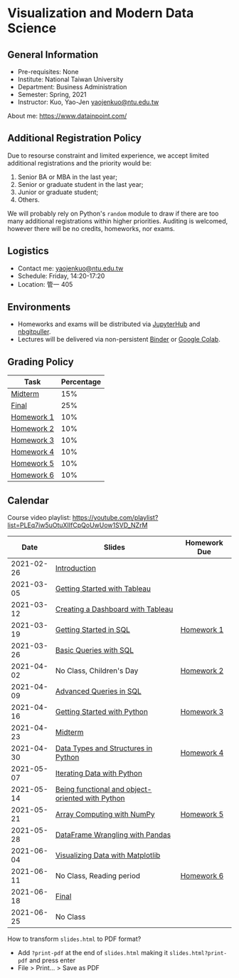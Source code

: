 # Visualization and Modern Data Science

## General Information

- Pre-requisites: None
- Institute: National Taiwan University
- Department: Business Administration
- Semester: Spring, 2021
- Instructor: Kuo, Yao-Jen <yaojenkuo@ntu.edu.tw>

About me: <https://www.datainpoint.com/>

## Additional Registration Policy

Due to resourse constraint and limited experience, we accept limited additional registrations and the priority would be:

1. Senior BA or MBA in the last year;
2. Senior or graduate student in the last year;
3. Junior or graduate student;
4. Others.

We will probably rely on Python's `random` module to draw if there are too many additional registrations within higher priorities. Auditing is welcomed, however there will be no credits, homeworks, nor exams.

## Logistics

- Contact me: <yaojenkuo@ntu.edu.tw>
- Schedule: Friday, 14:20-17:20
- Location: 管一 405

## Environments

- Homeworks and exams will be distributed via [JupyterHub](https://jupyter.org/hub) and [nbgitpuller](https://github.com/jupyterhub/nbgitpuller).
- Lectures will be delivered via non-persistent [Binder](https://mybinder.org/) or [Google Colab](https://colab.research.google.com/).

## Grading Policy

|Task|Percentage|
|----|----------|
|[Midterm]()|15%|
|[Final]()|25%|
|[Homework 1](https://yaojenkuo.io/viz-and-modern-ds-ntu-2021/slides/02-creating-a-dashboard-with-tableau.slides.html#/3/15)|10%|
|[Homework 2]()|10%|
|[Homework 3]()|10%|
|[Homework 4]()|10%|
|[Homework 5]()|10%|
|[Homework 6]()|10%|

## Calendar

Course video playlist: <https://youtube.com/playlist?list=PLEq7iw5uOtuXIIfCpQoUwUow1SVD_NZrM>

|Date|Slides|Homework Due|
|----|------|------------|
|2021-02-26|[Introduction](slides/00-introduction.slides.html)||
|2021-03-05|[Getting Started with Tableau](slides/01-getting-started-with-tableau.slides.html)||
|2021-03-12|[Creating a Dashboard with Tableau](slides/02-creating-a-dashboard-with-tableau.slides.html)||
|2021-03-19|[Getting Started in SQL](slides/03-getting-started-with-sql.slides.html)|[Homework 1](https://yaojenkuo.io/viz-and-modern-ds-ntu-2021/slides/02-creating-a-dashboard-with-tableau.slides.html#/3/15)|
|2021-03-26|[Basic Queries with SQL]()||
|2021-04-02|No Class, Children's Day|[Homework 2]()|
|2021-04-09|[Advanced Queries in SQL]()||
|2021-04-16|[Getting Started with Python]()|[Homework 3]()|
|2021-04-23|[Midterm]()||
|2021-04-30|[Data Types and Structures in Python]()|[Homework 4]()|
|2021-05-07|[Iterating Data with Python]()||
|2021-05-14|[Being functional and object-oriented with Python]()||
|2021-05-21|[Array Computing with NumPy]()|[Homework 5]()|
|2021-05-28|[DataFrame Wrangling with Pandas]()||
|2021-06-04|[Visualizing Data with Matplotlib]()||
|2021-06-11|No Class, Reading period|[Homework 6]()|
|2021-06-18|[Final]()||
|2021-06-25|No Class||

How to transform `slides.html` to PDF format?
- Add `?print-pdf` at the end of `slides.html` making it `slides.html?print-pdf` and press enter
- File > Print... > Save as PDF